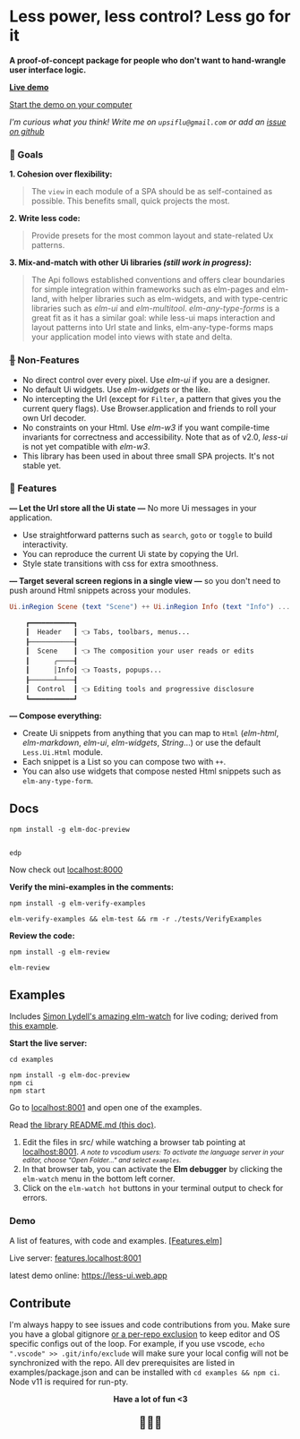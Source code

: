 # Less power, less control? Less go for it

**A proof-of-concept package for people who don't want to hand-wrangle user interface logic.**

**[Live demo](https://less-ui.web.app/)**

[Start the demo on your computer](#examples)

_I'm curious what you think! Write me on `upsiflu@gmail.com` or add an [issue on github](https://github.com/upsiflu/less-ui/issues)_

### 🐌 Goals

**1. Cohesion over flexibility:**

> The `view` in each module of a SPA should be as self-contained as possible. This benefits small, quick projects the most.

**2. Write less code:**

> Provide presets for the most common layout and state-related Ux patterns.

**3. Mix-and-match with other Ui libraries _(still work in progress)_:**

> The Api follows established conventions and offers clear boundaries for simple integration within frameworks such as elm-pages and elm-land, with helper libraries such as elm-widgets, and with type-centric libraries such as _elm-ui_ and _elm-multitool_. _elm-any-type-forms_ is a great fit as it has a similar goal: while less-ui maps interaction and layout patterns into Url state and links, elm-any-type-forms maps your application model into views with state and delta.

### ~~🐌~~ Non-Features

- No direct control over every pixel. Use _elm-ui_ if you are a designer.
- No default Ui widgets. Use _elm-widgets_ or the like.
- No intercepting the Url (except for `Filter`, a pattern that gives you the current query flags). Use Browser.application and friends to roll your own Url decoder.
- No constraints on your Html. Use _elm-w3_ if you want compile-time invariants for correctness and accessibility. Note that as of v2.0, _less-ui_ is not yet compatible with _elm-w3_.
- This library has been used in about three small SPA projects. It's not stable yet.

### 🐌 Features

**— Let the Url store all the Ui state —** No more Ui messages in your application.

- Use straightforward patterns such as `search`, `goto` or `toggle` to build interactivity.
- You can reproduce the current Ui state by copying the Url.
- Style state transitions with css for extra smoothness.

**— Target several screen regions in a single view —** so you don't need to push around Html snippets across your modules.

```elm
Ui.inRegion Scene (text "Scene") ++ Ui.inRegion Info (text "Info") ...
```

```
    ┏━━━━━━━━━━━┓
    ┃  Header   ┃ 👈 Tabs, toolbars, menus...
    ┠───────────┨
    ┃  Scene    ┃ 👈 The composition your user reads or edits
    ┃      ╭────┨
    ┃      │Info┃ 👈 Toasts, popups...
    ┠──────┴────┨
    ┃  Control  ┃ 👈 Editing tools and progressive disclosure
    ┗━━━━━━━━━━━┛
```

**— Compose everything:**

- Create Ui snippets from anything that you can map to `Html` (_elm-html_, _elm-markdown_, _elm-ui_, _elm-widgets_, _String_...) or use the default `Less.Ui.Html` module.
- Each snippet is a List so you can compose two with `++`.
- You can also use widgets that compose nested Html snippets such as `elm-any-type-form`.

## Docs

```shell
npm install -g elm-doc-preview


edp
```

Now check out [localhost:8000](http://localhost:8000/)

**Verify the mini-examples in the comments:**

```shell
npm install -g elm-verify-examples

elm-verify-examples && elm-test && rm -r ./tests/VerifyExamples
```

**Review the code:**

```shell
npm install -g elm-review

elm-review
```

## Examples

Includes [Simon Lydell's amazing elm-watch](https://github.com/lydell/elm-watch) for live coding; derived from [this example](https://github.com/lydell/elm-watch/tree/main/example).

**Start the live server:**

```shell
cd examples

npm install -g elm-doc-preview
npm ci
npm start
```

Go to [localhost:8001](http://localhost:8001/) and open one of the examples.

Read [the library README.md (this doc)](http://features.localhost:8099/packages/upsiflu/less-ui/latest).

1. Edit the files in src/ while watching a browser tab pointing at [localhost:8001](localhost:8001).
   _<small>A note to vscodium users: To activate the language server in your editor, choose "Open Folder..." and select `examples`.</small>_
1. In that browser tab, you can activate the **Elm debugger** by clicking the `elm-watch` menu in the bottom left corner.
1. Click on the `elm-watch hot` buttons in your terminal output to check for errors.

### Demo

A list of features, with code and examples.
[[Features.elm]](../src/Features.elm)

Live server: [features.localhost:8001](http://features.localhost:8001)

latest demo online: <https://less-ui.web.app>

## Contribute

I'm always happy to see issues and code contributions from you. Make sure you have a global gitignore [or a per-repo exclusion](https://docs.github.com/en/get-started/getting-started-with-git/ignoring-files#excluding-local-files-without-creating-a-gitignore-file) to keep editor and OS specific configs out of the loop. For example, if you use vscode, `echo ".vscode" >> .git/info/exclude` will make sure your local config will not be synchronized with the repo. All dev prerequisites are listed in examples/package.json and can be installed with `cd examples && npm ci`. Node v11 is required for run-pty.

<p align="center" style="font-weight:bold;">
    Have a lot of fun <3</p>
<p align="center" style="font-size:1.5em;">🐌🐌🐌</p>

